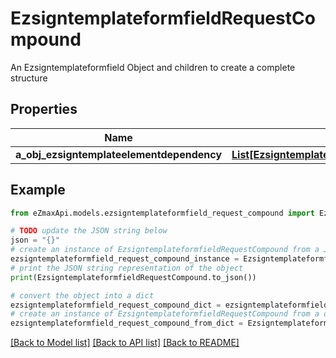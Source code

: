 # EzsigntemplateformfieldRequestCompound

An Ezsigntemplateformfield Object and children to create a complete structure

## Properties

Name | Type | Description | Notes
------------ | ------------- | ------------- | -------------
**a_obj_ezsigntemplateelementdependency** | [**List[EzsigntemplateelementdependencyRequestCompound]**](EzsigntemplateelementdependencyRequest.md) |  | [optional] 

## Example

```python
from eZmaxApi.models.ezsigntemplateformfield_request_compound import EzsigntemplateformfieldRequestCompound

# TODO update the JSON string below
json = "{}"
# create an instance of EzsigntemplateformfieldRequestCompound from a JSON string
ezsigntemplateformfield_request_compound_instance = EzsigntemplateformfieldRequestCompound.from_json(json)
# print the JSON string representation of the object
print(EzsigntemplateformfieldRequestCompound.to_json())

# convert the object into a dict
ezsigntemplateformfield_request_compound_dict = ezsigntemplateformfield_request_compound_instance.to_dict()
# create an instance of EzsigntemplateformfieldRequestCompound from a dict
ezsigntemplateformfield_request_compound_from_dict = EzsigntemplateformfieldRequestCompound.from_dict(ezsigntemplateformfield_request_compound_dict)
```
[[Back to Model list]](../README.md#documentation-for-models) [[Back to API list]](../README.md#documentation-for-api-endpoints) [[Back to README]](../README.md)


